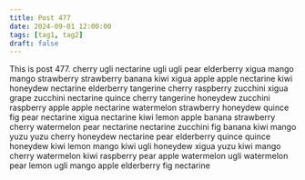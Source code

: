 ```yaml
---
title: Post 477
date: 2024-09-01 12:00:00
tags: [tag1, tag2]
draft: false
---
```

This is post 477.
cherry
ugli
nectarine
ugli
ugli
pear
elderberry
xigua
mango
mango
strawberry
strawberry
banana
kiwi
xigua
apple
apple
nectarine
kiwi
honeydew
nectarine
elderberry
tangerine
cherry
raspberry
zucchini
xigua
grape
zucchini
nectarine
quince
cherry
tangerine
honeydew
zucchini
raspberry
apple
apple
nectarine
watermelon
strawberry
honeydew
quince
fig
pear
nectarine
xigua
nectarine
kiwi
lemon
apple
banana
strawberry
cherry
watermelon
pear
nectarine
nectarine
zucchini
fig
banana
kiwi
mango
yuzu
yuzu
cherry
honeydew
nectarine
pear
elderberry
quince
quince
honeydew
kiwi
lemon
mango
kiwi
ugli
honeydew
xigua
yuzu
kiwi
mango
cherry
watermelon
kiwi
raspberry
pear
apple
watermelon
ugli
watermelon
pear
lemon
ugli
mango
apple
elderberry
fig
nectarine
